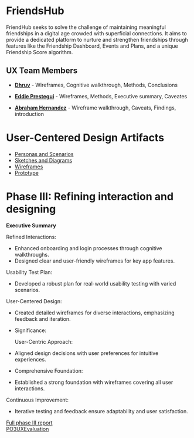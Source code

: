 
# FriendsHub

FriendHub seeks to solve the challenge of maintaining meaningful friendships in a digital age crowded with superficial connections. It aims to provide a dedicated platform to nurture and strengthen friendships through features like the Friendship Dashboard, Events and Plans, and a unique Friendship Score algorithm.

## UX Team Members

* **[Dhruv](https://github.com/UsabilityEngineering/ux-portfolio-dbahlgit)** -  Wireframes, Cognitive walkthrough, Methods, Conclusions
> 
* **[Eddie Prestegui](https://usabilityengineering.github.io/ux-portfolio-Eddieprestegui/)** - Wireframes, Methods, Executive summary, Caveates 
>
* **[Abraham Hernandez](https://github.com/UsabilityEngineering/ux-portfolio-AbramHernandez)** - Wireframe walkthrough, Caveats, Findings, introduction
>

# User-Centered Design Artifacts
 

* [Personas and Scenarios](personas/)
* [Sketches and Diagrams](sketches/)
* [Wireframes](wireframes/)
* [Prototype](#)

# Phase III: Refining interaction and designing

**Executive Summary**

Refined Interactions:

* Enhanced onboarding and login processes through cognitive walkthroughs.
* Designed clear and user-friendly wireframes for key app features.

Usability Test Plan:

* Developed a robust plan for real-world usability testing with varied scenarios.

User-Centered Design:

* Created detailed wireframes for diverse interactions, emphasizing feedback and iteration.

* Significance:

  User-Centric Approach:

* Aligned design decisions with user preferences for intuitive experiences.

* Comprehensive Foundation:

* Established a strong foundation with wireframes covering all user interactions.

Continuous Improvement:

* Iterative testing and feedback ensure adaptability and user satisfaction.

[Full phase III report](phaseIII/) <br>
[PO3UXEvaluation](phaseIII/PO3UXEvaluation.md)


